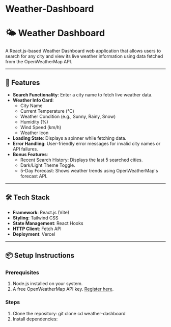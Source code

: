 # Weather-Dashboard
# 🌤️ Weather Dashboard

A React.js-based Weather Dashboard web application that allows users to search for any city and view its live weather information using data fetched from the OpenWeatherMap API.

---

## 🚀 Features
- **Search Functionality**: Enter a city name to fetch live weather data.
- **Weather Info Card**:
  - City Name
  - Current Temperature (°C)
  - Weather Condition (e.g., Sunny, Rainy, Snow)
  - Humidity (%)
  - Wind Speed (km/h)
  - Weather Icon
- **Loading State**: Displays a spinner while fetching data.
- **Error Handling**: User-friendly error messages for invalid city names or API failures.
- **Bonus Features**:
  - Recent Search History: Displays the last 5 searched cities.
  - Dark/Light Theme Toggle.
  - 5-Day Forecast: Shows weather trends using OpenWeatherMap's forecast API.

---

## 🛠️ Tech Stack
- **Framework**: React.js (Vite)
- **Styling**: Tailwind CSS
- **State Management**: React Hooks
- **HTTP Client**: Fetch API
- **Deployment**: Vercel

---

## 📦 Setup Instructions

### Prerequisites
1. Node.js installed on your system.
2. A free OpenWeatherMap API key. [Register here](https://openweathermap.org/api).

### Steps
1. Clone the repository:
git clone <your-repository-url>
cd weather-dashboard
2. Install dependencies:

